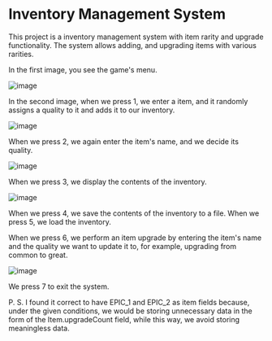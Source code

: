 # Inventory Management System

This project is a inventory management system with item rarity and upgrade functionality. The system allows adding, and upgrading items with various rarities. 

In the first image, you see the game's menu.

![image](https://github.com/user-attachments/assets/1a8646a9-a91e-439e-b43e-d1ddd3658991)

In the second image, when we press 1, we enter a item, and it randomly assigns a quality to it and adds it to our inventory.

![image](https://github.com/user-attachments/assets/aad02450-92b1-4f5d-b10e-2a27b7c81915)

When we press 2, we again enter the item's name, and we decide its quality.

![image](https://github.com/user-attachments/assets/6561016a-b5fc-4207-a757-3b584dc14e76)

When we press 3, we display the contents of the inventory.

![image](https://github.com/user-attachments/assets/813d4b65-ef64-4928-a20a-e8ee754ed5d9)

When we press 4, we save the contents of the inventory to a file.
When we press 5, we load the inventory.

When we press 6, we perform an item upgrade by entering the item's name and the quality we want to update it to, for example, upgrading from common to great.

![image](https://github.com/user-attachments/assets/a543c049-2e0c-48da-8963-f49d4e21b9e8)

We press 7 to exit the system.

P. S. I found it correct to have EPIC_1 and EPIC_2 as item fields because, under the given conditions, we would be storing unnecessary data in the form of the Item.upgradeCount field, while this way, we avoid storing meaningless data.


